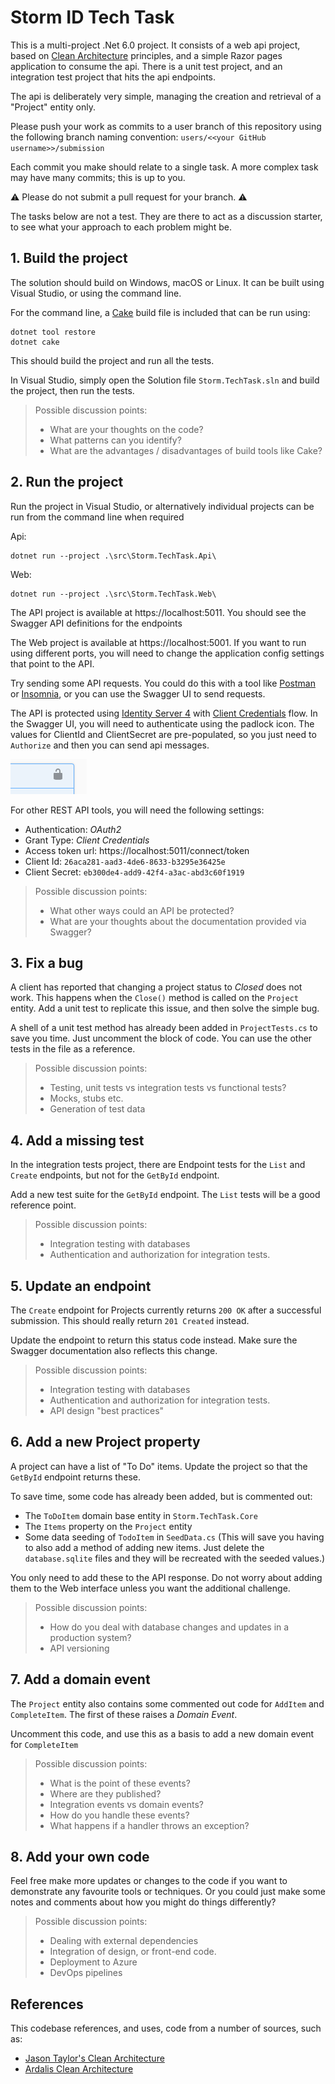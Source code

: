 # Storm ID Tech Task

This is a multi-project .Net 6.0 project.  It consists of a web api project, based on [Clean Architecture](https://blog.cleancoder.com/uncle-bob/2012/08/13/the-clean-architecture.html) principles, and a simple Razor pages application to consume the api.  There is a unit test project, and an integration test project that hits the api endpoints.

The api is deliberately very simple, managing the creation and retrieval of a "Project" entity only.

Please push your work as commits to a user branch of this repository using the following branch naming convention:
`users/<<your GitHub username>>/submission`

Each commit you make should relate to a single task. A more complex task may have many commits; this is up to you.

:warning: Please do not submit a pull request for your branch. :warning:

The tasks below are not a test.  They are there to act as a discussion starter, to see what your approach to each problem might be.

## 1. Build the project
The solution should build on Windows, macOS or Linux.  It can be built using Visual Studio, or using the command line.

For the command line, a [Cake](https://cakebuild.net/) build file is included that can be run using:

```
dotnet tool restore
dotnet cake
```
This should build the project and run all the tests.



In Visual Studio, simply open the Solution file `Storm.TechTask.sln` and build the project, then run the tests.


>Possible discussion points:
>
> * What are your thoughts on the code?
> * What patterns can you identify?
> * What are the advantages / disadvantages of build tools like Cake?

## 2. Run the project

Run the project in Visual Studio, or alternatively individual projects can be run from the command line when required

Api:
```
dotnet run --project .\src\Storm.TechTask.Api\
```

Web:
```
dotnet run --project .\src\Storm.TechTask.Web\
```

The API project is available at https://localhost:5011.  You should see the Swagger API definitions for the endpoints

The Web project is available at https://localhost:5001.  If you want to run using different ports, you will need to change the application config settings that point to the API.

Try sending some API requests.  You could do this with a tool like [Postman](https://www.postman.com/) or [Insomnia](https://insomnia.rest/), or you can use the Swagger UI to send requests.  

The API is protected using [Identity Server 4](https://github.com/IdentityServer/IdentityServer4) with [Client Credentials](https://docs.identityserver.io/en/latest/quickstarts/1_client_credentials.html) flow.  In the Swagger UI, you will need to authenticate using the padlock icon.  The values for ClientId and ClientSecret are pre-populated, so you just need to `Authorize` and then you can send api messages.

![swagger auth](./images/swagger-padlock.png)
 

For other REST API tools, you will need the following settings:

* Authentication: _OAuth2_
* Grant Type: _Client Credentials_
* Access token url: https://localhost:5011/connect/token
* Client Id: `26aca281-aad3-4de6-8633-b3295e36425e`
* Client Secret: `eb300de4-add9-42f4-a3ac-abd3c60f1919`

>Possible discussion points:
>
> * What other ways could an API be protected?
> * What are your thoughts about the documentation provided via Swagger?

## 3. Fix a bug

A client has reported that changing a project status to _Closed_ does not work.  This happens when the `Close()` method is called on the `Project` entity.  Add a unit test to replicate this issue, and then solve the simple bug. 

A shell of a unit test method has already been added in `ProjectTests.cs` to save you time.  Just uncomment the block of code.  You can use the other tests in the file as a reference.

>Possible discussion points:
>
> * Testing, unit tests vs integration tests vs functional tests?
> * Mocks, stubs etc.
> * Generation of test data

## 4. Add a missing test

In the integration tests project, there are Endpoint tests for the `List` and `Create` endpoints, but not for the `GetById` endpoint.  

Add a new test suite for the `GetById` endpoint.  The `List` tests will be a good reference point.

>Possible discussion points:
>
> * Integration testing with databases
> * Authentication and authorization for integration tests.

## 5. Update an endpoint

The `Create` endpoint for Projects currently returns `200 OK` after a successful submission.  This should really return `201 Created` instead.

Update the endpoint to return this status code instead. Make sure the Swagger documentation also reflects this change.

>Possible discussion points:
>
> * Integration testing with databases
> * Authentication and authorization for integration tests.
> * API design "best practices"

## 6. Add a new Project property

A project can have a list of "To Do" items.  Update the project so that the `GetById` endpoint returns these.

To save time, some code has already been added, but is commented out:

* The `ToDoItem` domain base entity in `Storm.TechTask.Core`
* The `Items` property on the `Project` entity
* Some data seeding of `TodoItem` in `SeedData.cs` (This will save you having to also add a method of adding new items.  Just delete the `database.sqlite` files and they will be recreated with the seeded values.)

You only need to add these to the API response.  Do not worry about adding them to the Web interface unless you want the additional challenge.

>Possible discussion points:
>
> * How do you deal with database changes and updates in a production system?
> * API versioning

## 7. Add a domain event

The `Project` entity also contains some commented out code for `AddItem` and `CompleteItem`.  The first of these raises a _Domain Event_.

Uncomment this code, and use this as a basis to add a new domain event for `CompleteItem`

>Possible discussion points:
>
> * What is the point of these events?
> * Where are they published?
> * Integration events vs domain events?
> * How do you handle these events?
> * What happens if a handler throws an exception?

## 8. Add your own code

Feel free make more updates or changes to the code if you want to demonstrate any favourite tools or techniques.  Or you could just make some notes and comments about how you might do things differently?

>Possible discussion points:
>
> * Dealing with external dependencies
> * Integration of design, or front-end code.
> * Deployment to Azure
> * DevOps pipelines



## References

This codebase references, and uses, code from a number of sources, such as:

* [Jason Taylor's Clean Architecture](https://github.com/jasontaylordev/CleanArchitecture)
* [Ardalis Clean Architecture](https://github.com/ardalis/CleanArchitecture)
